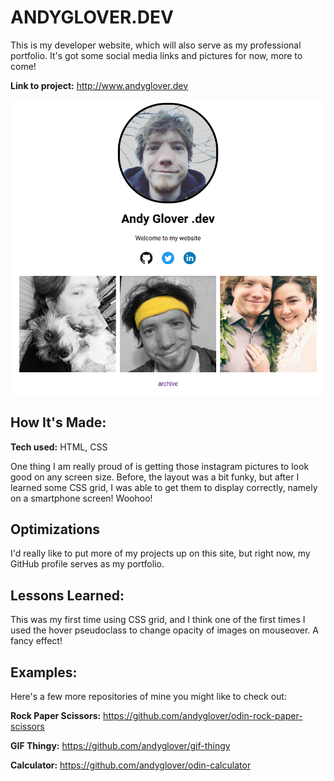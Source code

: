 # ANDYGLOVER.DEV
This is my developer website, which will also serve as my professional portfolio. It's got some social media links and pictures for now, more to come!

**Link to project:** http://www.andyglover.dev

![Thumbnail](./img/project-screenshot.png "screenshot of andyglover.dev")

## How It's Made:

**Tech used:** HTML, CSS

One thing I am really proud of is getting those instagram pictures to look good on any screen size. Before, the layout was a bit funky, but after I learned some CSS grid, I was able to get them to display correctly, namely on a smartphone screen! Woohoo!

## Optimizations

I'd really like to put more of my projects up on this site, but right now, my GitHub profile serves as my portfolio.

## Lessons Learned:

This was my first time using CSS grid, and I think one of the first times I used the hover pseudoclass to change opacity of images on mouseover. A fancy effect!

## Examples:
Here's a few more repositories of mine you might like to check out:

**Rock Paper Scissors:** https://github.com/andyglover/odin-rock-paper-scissors

**GIF Thingy:** https://github.com/andyglover/gif-thingy

**Calculator:** https://github.com/andyglover/odin-calculator
